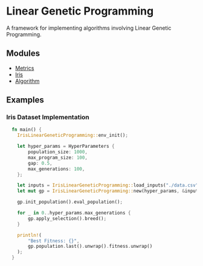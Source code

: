 # Linear Genetic Programming

A framework for implementing algorithms involving Linear Genetic Programming.

## Modules

-   [Metrics](src/metrics.rs)
-   [Iris](src/iris.rs)
-   [Algorithm](src/algorithm.rs)

## Examples

### Iris Dataset Implementation

```rust
  fn main() {
    IrisLinearGeneticProgramming::env_init();

    let hyper_params = HyperParameters {
        population_size: 1000,
        max_program_size: 100,
        gap: 0.5,
        max_generations: 100,
    };

    let inputs = IrisLinearGeneticProgramming::load_inputs("./data.csv");
    let mut gp = IrisLinearGeneticProgramming::new(hyper_params, &inputs);

    gp.init_population().eval_population();

    for _ in 0..hyper_params.max_generations {
        gp.apply_selection().breed();
    }

    println!(
        "Best Fitness: {}",
        gp.population.last().unwrap().fitness.unwrap()
    );
  }
```
